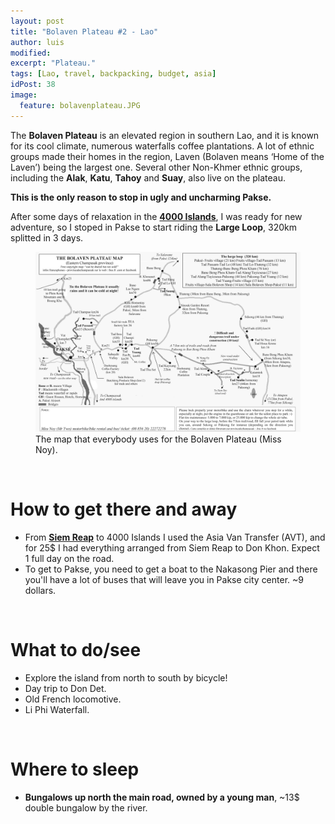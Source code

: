 ```yaml
---
layout: post
title: "Bolaven Plateau #2 - Lao"
author: luis
modified:
excerpt: "Plateau."
tags: [Lao, travel, backpacking, budget, asia]
idPost: 38
image:
  feature: bolavenplateau.JPG
---
```


The <b>Bolaven Plateau</b> is an elevated region in southern Lao, and it is known for its cool climate, numerous waterfalls coffee plantations. A lot of ethnic groups made their homes in the region, Laven (Bolaven means ‘Home of the Laven’) being the largest one. Several other Non-Khmer ethnic groups, including the <b>Alak</b>, <b>Katu</b>, <b>Tahoy</b> and <b>Suay</b>, also live on the plateau.

<b><highlight><middle>This is the only reason to stop in ugly and uncharming Pakse.</middle></highlight></b>

After some days of relaxation in the <b><a href="{{site.url}}/4000Islands" target="_blank">4000 Islands</a></b>, I was ready for new adventure, so I stoped in Pakse to start riding the <b>Large Loop</b>, 320km splitted in 3 days.


<figure>
	<a href="../images/lao/plateau/plateau1.JPG"><img src="../images/lao/plateau/plateau1.JPG"></a>
	<figcaption>The map that everybody uses for the Bolaven Plateau (Miss Noy).</figcaption>
</figure>


<br>
<h1>How to get there and away</h1>
<ul>
<li>From <b><a href="{{site.url}}/SiemReap" target="_blank">Siem Reap</a></b> to 4000 Islands I used the Asia Van Transfer (AVT), and for 25$ I had everything arranged from Siem Reap to Don Khon. Expect 1 full day on the road.</li>
<li>To get to Pakse, you need to get a boat to the Nakasong Pier and there you'll have a lot of buses that will leave you in Pakse city center. ~9 dollars.</li>
</ul>

<br>
<h1>What to do/see</h1>
<ul>
<li>Explore the island from north to south by bicycle!</li>
<li>Day trip to Don Det.</li>
<li>Old French locomotive.</li>
<li>Li Phi Waterfall.</li>
</ul>

<br>
<h1>Where to sleep</h1>
<ul>
<li><b>Bungalows up north the main road, owned by a young man</b>, ~13$ double bungalow by the river.</li>
</ul>